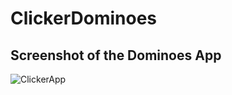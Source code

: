 # ClickerDominoes

## Screenshot of the Dominoes App
 
![ClickerApp](https://user-images.githubusercontent.com/72384862/151793817-c1cfb099-1f3a-4bb1-a51f-2e124df85eb1.jpeg)

